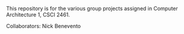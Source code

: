 This repository is for the various group projects assigned in Computer Architecture 1, CSCI 2461.
 

Collaborators:
Nick Benevento

